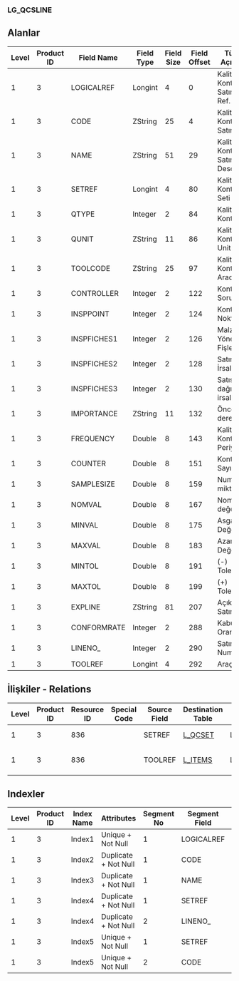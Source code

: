 ### LG_QCSLINE

## Alanlar

**Level**|**Product ID**|**Field Name**|**Field Type**|**Field Size**|**Field Offset**|**Türkçe Açıklama**|**Expression**
-----|-----|-----|-----|-----|-----|-----|-----
1|3|LOGICALREF|Longint|4|0|Kalite Kontrol Satırı Log. Ref.|Inspection Line Logical Reference
1|3|CODE|ZString|25|4|Kalite Kontrol Satır Kodu|Inspection Line Code
1|3|NAME|ZString|51|29|Kalite Kontrol Satır Description|Inspection Line Description
1|3|SETREF|Longint|4|80|Kalite Kontrol Seti Ref.|Inspection Set Reference
1|3|QTYPE|Integer|2|84|Kalite Kontrol Tipi|Inspection Type
1|3|QUNIT|ZString|11|86|Kalite Kontrol Unit|Inspection Unit
1|3|TOOLCODE|ZString|25|97|Kalite Kontrol Aracı|Inspection Tool
1|3|CONTROLLER|Integer|2|122|Kontrol Sorumlusu|Inspector
1|3|INSPPOINT|Integer|2|124|Kontrol Noktası|Inspection Point
1|3|INSPFICHES1|Integer|2|126|Malzeme Yönetimi Fişleri|Material Management Vouchers
1|3|INSPFICHES2|Integer|2|128|Satınalma İrsaliyeleri|Purchase Receipts
1|3|INSPFICHES3|Integer|2|130|Satış dağıtım irsaliyeleri|Sales & Distribution Dispatches
1|3|IMPORTANCE|ZString|11|132|Öncelik derecesi|Priority Degree
1|3|FREQUENCY|Double|8|143|Kalite Kontrol Periyodu|Inspection Frequency
1|3|COUNTER|Double|8|151|Kontrol Sayısı|Inspection Count
1|3|SAMPLESIZE|Double|8|159|Numune miktarı|Sample Quantity
1|3|NOMVAL|Double|8|167|Nominal değer|Nominal Value
1|3|MINVAL|Double|8|175|Asgari Değer|Minimum Value
1|3|MAXVAL|Double|8|183|Azami Değer|Maximum Value
1|3|MINTOL|Double|8|191|(-) Tolerans|(-)Tolerance
1|3|MAXTOL|Double|8|199|(+) Tolerans|(+)Tolerance
1|3|EXPLINE|ZString|81|207|Açıklama Satırı|Description Line
1|3|CONFORMRATE|Integer|2|288|Kabul Oranı (%)|Nonconf.Accept.(%)
1|3|LINENO_|Integer|2|290|Satır Numarası|Line Number
1|3|TOOLREF|Longint|4|292|Araç ref.|Tool Reference

## İlişkiler - Relations

**Level**|**Product ID**|**Resource ID**|**Special Code**|**Source Field**|**Destination Table**|**Destination Field**|**Relation Type**|**Extra Condition**
-----|-----|-----|-----|-----|-----|-----|-----|-----
1|3|836||SETREF|[L_QCSET](../LG_QCSET "L_QCSET")|LOGICALREF|one-to-one|
1|3|836||TOOLREF|[L_ITEMS](../LG_ITEMS "L_ITEMS")|LOGICALREF|one-to-many|

## Indexler

**Level**|**Product ID**|**Index Name**|**Attributes**|**Segment No**|**Segment Field**|**Sense**
-----|-----|-----|-----|-----|-----|-----
1|3|Index1|Unique + Not Null|1|LOGICALREF|Ascending
1|3|Index2|Duplicate + Not Null|1|CODE|Ascending
1|3|Index3|Duplicate + Not Null|1|NAME|Ascending
1|3|Index4|Duplicate + Not Null|1|SETREF|Ascending
1|3|Index4|Duplicate + Not Null|2|LINENO_|Ascending
1|3|Index5|Unique + Not Null|1|SETREF|Ascending
1|3|Index5|Unique + Not Null|2|CODE|Ascending
